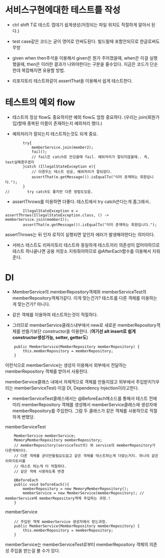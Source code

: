 # 서비스구현에대한 테스트를 작성

- ctrl shift T로 테스트 껍데기 쉽게생성(저장되는 파일 위치도 적절하게 알아서 된다.)

- test case같은 코드는 굳이 영어로 안써도된다. 빌드될때 포함안되므로 한글로써도 무방

- given when then주석을 이용해서 given은 뭔가 주어졌을때, when은 이걸 실행했을때, then은 이러한 결과가 나와야한다는 구분을 줄수있다. 지금은 코드가 단순한데 복잡해지면 유용할 방법.

- 리포지토리 테스트와같이 assertThat을 이용해서 쉽게 테스트한다.

# 테스트의 예외 flow

- 테스트의 정상 flow도 중요하지만 예외 flow도 엄청 중요하다. (우리는 join(회원가입)할때 중복된 이름이 존재하는지 예외처리 했다.)

- 예외처리가 잘되는지 테스트하는것도 되게 중요.

```
        try{
            memberService.join(member2);
            fail();
            // fail은 catch로 안갔을때 fail. 예외처리가 잘되지않을때.. 즉, test실패경우겠지
        }catch (IllegalStateException e){
            // 이경우는 테스트 성공, 예외처리가 잘되었다.
            assertThat(e.getMessage()).isEqualTo("이미 존재하는 회원입니다.");
        }
//        try catch도 좋지만 다른 방법도있음.
```

- assertThrows를 이용하면 더좋다. 테스트에서 try catch쓴다는게 좀그래서..

```
        IllegalStateException e = assertThrows(IllegalStateException.class, () -> memberService.join(member2));
        assertThat(e.getMessage()).isEqualTo("이미 존재하는 회원입니다.");
```

assertThrows는 뒤 인자 로직이 실행되면 앞인자 에러가 발생해야한다는 의미이다.

- 서비스 테스트도 리파지토리 테스트와 동일하게 테스트끼리 의존성이 없어야하므로 테스트 하나끝나면 공용 저장소 지워줘야하므로 @AfterEach함수를 이용해서 지워준다.

# DI

- MemberService의 memberRepository객체와 memberServiceTest의 memberRepository객체가같다. 이게 맞는건가? 테스트를 다른 객체를 이용하는게 맞는건가? 아니다.

- 같은 객체를 이용하여 테스트하는것이 적절하다.

- 그러므로 memberService클래스내부에서 new로 새로운 memberRepository객체를 만들기보단 constructor을 이용한다. (**여기선 alt insert로 쉽게 constructor생성가능, setter, getter도**)

```
    public MemberService(MemberRepository memberRepository) {
        this.memberRepository = memberRepository;
    }
```

이런식으로 memberService는 생성자 이용해서 외부에서 전달하는 memberRepository 객체를 받아서 사용한다.

memberService클래스 내에서 자체적으로 객체를 만들지않고 외부에서 주입받지?(우리는 memberServiceTest) 이걸 DI, Dependency Injection이라고한다.

- memberServiceTest클래스에서는 @BeforeEach메소드를 통해서 테스트 전에 미리 memberRepository 객체를 생성해서 memberService클래스에 생성자에 memberRepository를 주입한다. 그럼 두 클래스가 같은 객체를 사용하므로 적절하게 변했당.

memberServiceTest

```
    MemberService memberService;
    MemoryMemberRepository memberRepository;
    // memberRepository(serviceTest의) 와 service의 memberRepository가 다른객체이다.
    // 다른 객체를 굳이만들필요도없고 같은 객체를 테스트하는게 더맞는거지. 하나의 같은 리파지토리를
    // 테스트 하는게 더 적절하다.
    // 같은 객체 사용하도록 변경

    @BeforeEach
    public void beforeEach(){
        memberRepository = new MemoryMemberRepository();
        memberService = new MemberService(memberRepository); // memberService에 memberRepository객체 주입하는 과정.!
    }
```

memberService

```
    // 주입된 객체 memberService 생성자에서 받는과정.
    public MemberService(MemberRepository memberRepository) {
        this.memberRepository = memberRepository;
    }
```

memberService는 memberServiceTest로부터 memberRepository 객체의 의존성 주입을 받는걸 볼 수가 있다.

